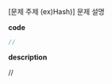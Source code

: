<!--
파일 이름은 날짜-카테고리 (예시: 2021-03-21-Hash.md)
-->

[문제 주제 (ex)Hash)] 문제 설명

**code**

```js
//
```

**description**

//
